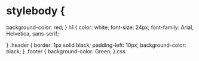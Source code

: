 # stylebody {
  background-color: red; 
}
h1 {
  color: white;
  font-size: 24px;
  font-family: Arial, Helvetica, sans-serif;
  
}
.header {
  border: 1px solid black;
  padding-left: 10px;
  background-color: black;
}
.footer {
  background-color: Green;
}.css
